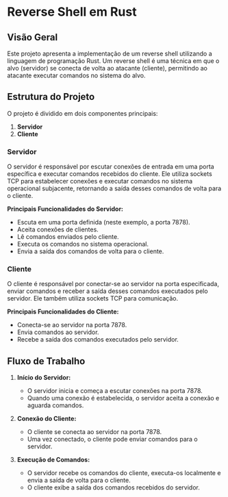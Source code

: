 # Reverse Shell em Rust

## Visão Geral

Este projeto apresenta a implementação de um reverse shell utilizando a linguagem de programação Rust. Um reverse shell é uma técnica em que o alvo (servidor) se conecta de volta ao atacante (cliente), permitindo ao atacante executar comandos no sistema do alvo.

## Estrutura do Projeto

O projeto é dividido em dois componentes principais:

1. **Servidor**
2. **Cliente**

### Servidor

O servidor é responsável por escutar conexões de entrada em uma porta específica e executar comandos recebidos do cliente. Ele utiliza sockets TCP para estabelecer conexões e executar comandos no sistema operacional subjacente, retornando a saída desses comandos de volta para o cliente.

**Principais Funcionalidades do Servidor:**
- Escuta em uma porta definida (neste exemplo, a porta 7878).
- Aceita conexões de clientes.
- Lê comandos enviados pelo cliente.
- Executa os comandos no sistema operacional.
- Envia a saída dos comandos de volta para o cliente.

### Cliente

O cliente é responsável por conectar-se ao servidor na porta especificada, enviar comandos e receber a saída desses comandos executados pelo servidor. Ele também utiliza sockets TCP para comunicação.

**Principais Funcionalidades do Cliente:**
- Conecta-se ao servidor na porta 7878.
- Envia comandos ao servidor.
- Recebe a saída dos comandos executados pelo servidor.

## Fluxo de Trabalho

1. **Início do Servidor:**
   - O servidor inicia e começa a escutar conexões na porta 7878.
   - Quando uma conexão é estabelecida, o servidor aceita a conexão e aguarda comandos.

2. **Conexão do Cliente:**
   - O cliente se conecta ao servidor na porta 7878.
   - Uma vez conectado, o cliente pode enviar comandos para o servidor.

3. **Execução de Comandos:**
   - O servidor recebe os comandos do cliente, executa-os localmente e envia a saída de volta para o cliente.
   - O cliente exibe a saída dos comandos recebidos do servidor.
